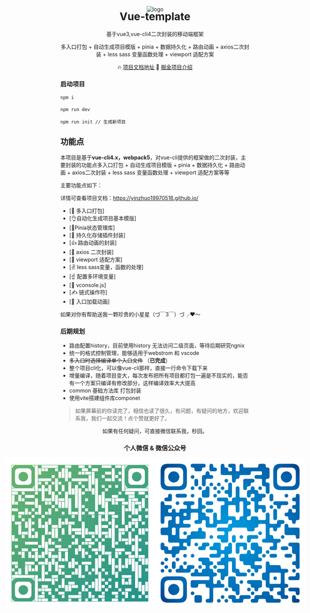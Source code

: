 <p align="center">
 <img alt="logo" src="https://vuejs.org/images/logo.png" width="100" height="100">
</p>
<h1 align="center" style='margin-top: -20px'>Vue-template</h1>
<p align="center">基于vue3,vue-cli4二次封装的移动端框架</p>
<p align="center">多入口打包 + 自动生成项目模版 + pinia + 数据持久化 + 路由动画 + axios二次封装 + less sass 变量函数处理 + viewport 适配方案</p>

<p align="center">
  🔥 <a href="https://yinzhuo19970516.github.io">项目文档地址</a>
  🌈 <a href="https://juejin.cn/post/7127130027992285197">掘金项目介绍</a>
</p>

<h3>启动项目</h3> 

```
npm i

npm run dev

npm run init // 生成新项目
```

## 功能点

本项目是基于**vue-cli4.x，webpack5**，对vue-cli提供的框架做的二次封装，主要封装的功能点多入口打包 + 自动生成项目模版 + pinia + 数据持久化 + 路由动画 + axios二次封装 + less sass 变量函数处理 + viewport 适配方案等等

主要功能点如下：

详情可查看项目文档：https://yinzhuo19970516.github.io/

- [👋 多入口打包]
- [👌自动化生成项目基本模版]
- [🤘Pinia状态管理库]
- [🤏 持久化存储插件封装]
- [👍 路由动画的封装]
- [🤝 axios 二次封装]
- [💪 viewport 适配方案]
- [✌️ less sass变量，函数的处理]  
- [☝️ 配置多环境变量]
- [👏 vconsole.js]
- [✍️ 链式操作符]
- [💅 入口加载动画]

如果对你有帮助送我一颗珍贵的小星星（づ￣3￣）づ╭❤～

### 后期规划

-   路由配置history，目前使用history 无法访问二级页面，等待后期研究ngnix
-   统一的格式控制管理，能够适用于webstrom 和 vscode
-   ~~多入口时选择编译单个入口文件~~ （**已完成**）
-   整个项目cli化，可以像vue-cli那样，直接一行命令下载下来
-   增量编译，随着项目变大，每次发布把所有项目都打包一遍是不现实的，能否有一个方案只编译有修改部分，这样编译效率大大提高
-   common 基础方法库 打包封装
-   使用vite搭建组件库componet


> 如果屏幕前的你读完了，相信也读了很久，有问题，有疑问的地方，欢迎联系我，我们一起交流！点个赞就更好了。

<p align="center">如果有任何疑问，可直接微信联系我，秒回。</p>
<h3 align='center'>个人微信 & 微信公众号</h3>

<p style='display:flex;justify-content: center;align-items: center'>
<img alt="logo" style='display:flex;text-align:left' src="./image/wx.png" width="400">
<img alt="logo" style='display:flex;text-align:right' src="./image/gzh.png" width="400">
</p>






